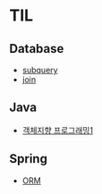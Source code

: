 # TIL

## Database

- [subquery](https://github.com/jexnjeux/TIL/blob/main/database/subquery.md)
- [join](https://github.com/jexnjeux/TIL/blob/main/database/join.md)

## Java

- [객체지향 프로그래밍1](https://github.com/jexnjeux/TIL/blob/main/java/객체지향%20프로그래밍1.md)

## Spring

- [ORM](https://github.com/jexnjeux/TIL/blob/main/spring/ORM.md)
